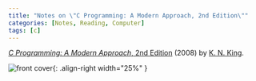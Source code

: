 ```yaml
---
title: "Notes on \"C Programming: A Modern Approach, 2nd Edition\""
categories: [Notes, Reading, Computer]
tags: [c]
---
```


[*C Programming: A Modern Approach*, 2nd Edition](https://www.amazon.com/dp/0393979504/) (2008) by [K. N. King](http://knking.com/).

![front cover](https://images-na.ssl-images-amazon.com/images/I/41%2BbFKtFHjL._SX405_BO1,204,203,200_.jpg){: .align-right width="25%" }
